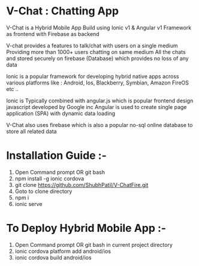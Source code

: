 # V-Chat : Chatting App

V-Chat is a Hybrid Mobile App
Build using Ionic v1 & Angular v1 Framework as frontend with Firebase as backend

V-chat provides a features to talk/chat with users on a single medium
Providing more than 1000+ users chatting on same medium
All the chats and stored securely on firebase (Database) which provides no loss of any data

Ionic is a popular framework for developing hybrid native apps across various platforms like :
Android, Ios, Blackberry, Symbian, Amazon FireOS etc ..

Ionic is Typically combined with angular.js which is popular frontend design javascript developed by Google inc
Angular is used to create single page application (SPA) with dynamic data loading

V-Chat also uses firebase which is also a popular no-sql online database to store all related data


# Installation Guide :-

1. Open Command prompt OR git bash
2. npm install -g ionic cordova
3. git clone https://github.com/ShubhPatil/V-ChatFire.git
4. Goto to clone directory
5. npm i
6. ionic serve

# To Deploy Hybrid Mobile App :-

1. Open Command prompt OR git bash in current project directory
2. ionic cordova platform add android/ios
3. ionic cordova build android/ios
